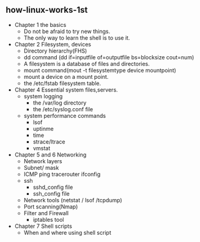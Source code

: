 ##  how-linux-works-1st
* Chapter 1 the basics
  * Do not be afraid to try new things.
  * The only way to learn the shell is to use it.
* Chapter 2 Filesystem, devices
  * Directory hierarchy(FHS)
  * dd command (dd if=inputfile of=outputfile bs=blocksize cout=num)
  * A filesystem is a database of files and directories.
  * mount command(mout -t filesystemtype device mountpoint)
  * mount a device on a mount point.
  * the /etc/fstab filesystem table.
* Chapter 4 Essential system files,servers.
  * system logging
    * the /var/log directory
    * the /etc/syslog.conf file
  * system performance commands
    * lsof
    * uptinme
    * time
    * strace/ltrace
    * vmstat
* Chapter 5 and 6 Networking
  * Network layers
  * Subnet/ mask
  * ICMP ping tracerouter ifconfig
  * ssh
    * sshd_config file
    * ssh_config file
  * Network tools (netstat / lsof /tcpdump)
  * Port scanning(Nmap)
  * Filter and Firewall
    * iptables tool
* Chapter 7 Shell scripts
  * When and where using shell script
